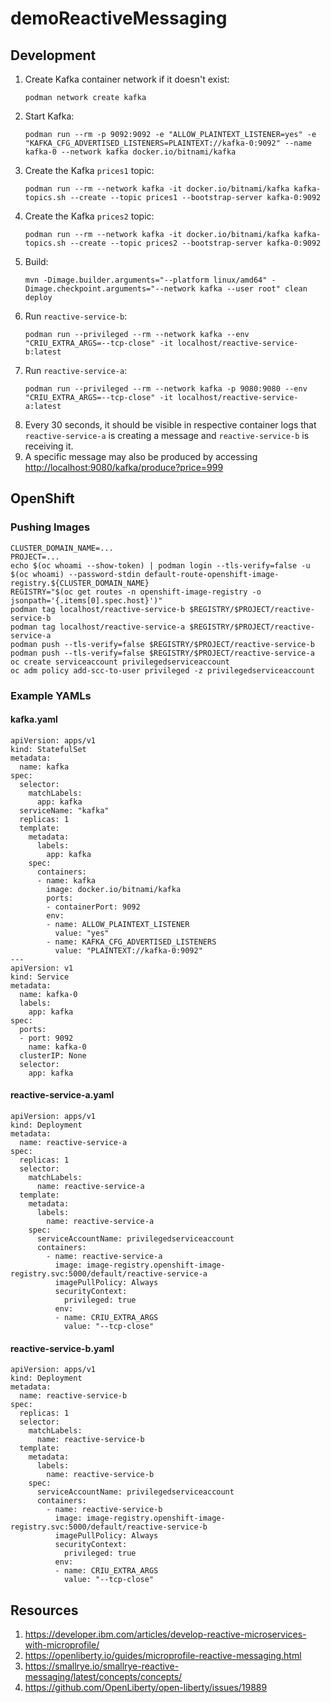 # demoReactiveMessaging

## Development

1. Create Kafka container network if it doesn't exist:
   ```
   podman network create kafka
   ```
1. Start Kafka:
   ```
   podman run --rm -p 9092:9092 -e "ALLOW_PLAINTEXT_LISTENER=yes" -e "KAFKA_CFG_ADVERTISED_LISTENERS=PLAINTEXT://kafka-0:9092" --name kafka-0 --network kafka docker.io/bitnami/kafka
   ```
1. Create the Kafka `prices1` topic:
   ```
   podman run --rm --network kafka -it docker.io/bitnami/kafka kafka-topics.sh --create --topic prices1 --bootstrap-server kafka-0:9092
   ```
1. Create the Kafka `prices2` topic:
   ```
   podman run --rm --network kafka -it docker.io/bitnami/kafka kafka-topics.sh --create --topic prices2 --bootstrap-server kafka-0:9092
   ```
1. Build:
   ```
   mvn -Dimage.builder.arguments="--platform linux/amd64" -Dimage.checkpoint.arguments="--network kafka --user root" clean deploy
   ```
1. Run `reactive-service-b`:
   ```
   podman run --privileged --rm --network kafka --env "CRIU_EXTRA_ARGS=--tcp-close" -it localhost/reactive-service-b:latest
   ```
1. Run `reactive-service-a`:
   ```
   podman run --privileged --rm --network kafka -p 9080:9080 --env "CRIU_EXTRA_ARGS=--tcp-close" -it localhost/reactive-service-a:latest
   ```
1. Every 30 seconds, it should be visible in respective container logs that `reactive-service-a` is creating a message and `reactive-service-b` is receiving it.
1. A specific message may also be produced by accessing <http://localhost:9080/kafka/produce?price=999>

## OpenShift

### Pushing Images

```
CLUSTER_DOMAIN_NAME=...
PROJECT=...
echo $(oc whoami --show-token) | podman login --tls-verify=false -u $(oc whoami) --password-stdin default-route-openshift-image-registry.${CLUSTER_DOMAIN_NAME}
REGISTRY="$(oc get routes -n openshift-image-registry -o jsonpath='{.items[0].spec.host}')"
podman tag localhost/reactive-service-b $REGISTRY/$PROJECT/reactive-service-b
podman tag localhost/reactive-service-a $REGISTRY/$PROJECT/reactive-service-a
podman push --tls-verify=false $REGISTRY/$PROJECT/reactive-service-b
podman push --tls-verify=false $REGISTRY/$PROJECT/reactive-service-a
oc create serviceaccount privilegedserviceaccount
oc adm policy add-scc-to-user privileged -z privilegedserviceaccount
```

### Example YAMLs

#### kafka.yaml

```
apiVersion: apps/v1
kind: StatefulSet
metadata:
  name: kafka
spec:
  selector:
    matchLabels:
      app: kafka
  serviceName: "kafka"
  replicas: 1
  template:
    metadata:
      labels:
        app: kafka
    spec:
      containers:
      - name: kafka
        image: docker.io/bitnami/kafka
        ports:
        - containerPort: 9092
        env:
        - name: ALLOW_PLAINTEXT_LISTENER
          value: "yes"
        - name: KAFKA_CFG_ADVERTISED_LISTENERS
          value: "PLAINTEXT://kafka-0:9092"
---
apiVersion: v1
kind: Service
metadata:
  name: kafka-0
  labels:
    app: kafka
spec:
  ports:
  - port: 9092
    name: kafka-0
  clusterIP: None
  selector:
    app: kafka
```

#### reactive-service-a.yaml

```
apiVersion: apps/v1
kind: Deployment
metadata:
  name: reactive-service-a
spec:
  replicas: 1
  selector:
    matchLabels:
      name: reactive-service-a
  template:
    metadata:
      labels:
        name: reactive-service-a
    spec:
      serviceAccountName: privilegedserviceaccount
      containers:
        - name: reactive-service-a
          image: image-registry.openshift-image-registry.svc:5000/default/reactive-service-a
          imagePullPolicy: Always
          securityContext:
            privileged: true
          env:
          - name: CRIU_EXTRA_ARGS
            value: "--tcp-close"
```

#### reactive-service-b.yaml

```
apiVersion: apps/v1
kind: Deployment
metadata:
  name: reactive-service-b
spec:
  replicas: 1
  selector:
    matchLabels:
      name: reactive-service-b
  template:
    metadata:
      labels:
        name: reactive-service-b
    spec:
      serviceAccountName: privilegedserviceaccount
      containers:
        - name: reactive-service-b
          image: image-registry.openshift-image-registry.svc:5000/default/reactive-service-b
          imagePullPolicy: Always
          securityContext:
            privileged: true
          env:
          - name: CRIU_EXTRA_ARGS
            value: "--tcp-close"
```

## Resources

1. <https://developer.ibm.com/articles/develop-reactive-microservices-with-microprofile/>
1. <https://openliberty.io/guides/microprofile-reactive-messaging.html>
1. <https://smallrye.io/smallrye-reactive-messaging/latest/concepts/concepts/>
1. <https://github.com/OpenLiberty/open-liberty/issues/19889>

